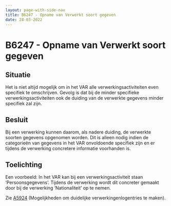 ```yaml
---
layout: page-with-side-nav
title: B6247 - Opname van Verwerkt soort gegeven
date: 28-03-2022
---
```


# B6247 - Opname van Verwerkt soort gegeven

## Situatie
Het is niet altijd mogelijk om in het VAR alle verwerkingsactiviteiten even specifiek te omschrijven. Gevolg is dat bij de minder specifieke verwerkingsactiviteiten ook de duiding van de verwerkte gegevens minder specifiek zal zijn.

## Besluit
Bij een verwerking kunnen daarom, als nadere duiding, de verwerkte soorten gegevens opgenomen worden.
Dit is alleen nodig indien de categorieën van gegevens in het VAR onvoldoende specifiek zijn en er tijdens de verwerking concretere informatie voorhanden is.

## Toelichting
Een voorbeeld: In het VAR kan bij een verwerkingsactiviteit staan ‘Persoonsgegevens’. Tijdens de verwerking wordt dit concreter gemaakt door bij de verwerking ‘Nationaliteit’ op te nemen.

Zie [A5924](./5924.md) (Mogelijkheden om duidelijke verwerkingenlogentries te maken).
